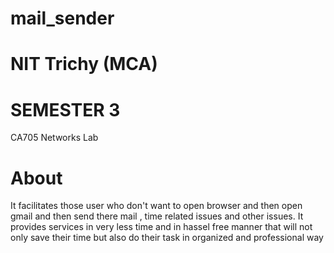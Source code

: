 # mail_sender
# NIT Trichy (MCA)
# SEMESTER 3 
CA705 Networks Lab 

# About
It facilitates those user who don't want to open browser and then open gmail 
and then send there mail , time related issues and other issues. It provides 
services in very less time and in hassel free manner that will not only save 
their time but also do their task in organized and professional way 




